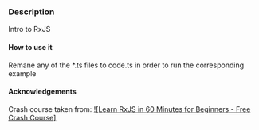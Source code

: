 ### Description

Intro to RxJS

#### How to use it

Remane  any of the *.ts files to code.ts in order to run the corresponding example

#### Acknowledgements

Crash course taken from:
[![Learn RxJS in 60 Minutes for Beginners - Free Crash Course]](http://www.youtube.com/watch?v=PhggNGsSQyg)
